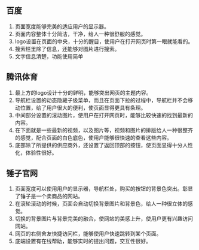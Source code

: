 ## 百度
1. 页面宽度能够完美的适应用户的显示器。
2. 页面内容整体十分简洁，干净，给人一种很舒服的感觉。
3. logo设置在页面的中央，十分的醒目，使用户在打开网页时第一眼就能看的。
4. 搜索栏里除了信息，还能够对图片进行搜索。
5. 文字信息清楚，功能使用简单  
## 腾讯体育
1. 最上方的logo设计十分的鲜明，能够突出网页的主题内容。
2. 导航栏设置的动态隐藏子级菜单，而且在页面下拉的过程中，导航栏并不会移动位置，给了用户很大的便利，使页面显得更具有条理。
3. 中间部分设置的滚动图片，使用户在打开网页时，能够比较快速的找到最新的内容。
4. 在下面就是一些最新的视频，以及图片等，视频和图片的排版给人一种很整齐的感觉，配合页面的白色底色，使用户能够很快速的查看这些内容。
5. 底部除了所提供的供应商外，还设置了返回顶部的按钮，使页面显得十分人性化，体验性很好。
## 锤子官网
1. 页面宽度可以使用用户的显示器，导航栏处，购买的按钮的背景色突出。彰显了锤子是一个卖商品的网站。
2. 在滚轮滚动的时候，页面会自动切换背景图片和背景色，给人一种很立体的感觉。
3. 切换的背景图片与背景完美的融合，使网站的美感上升，使用户更有兴趣访问网站。
4. 网页的右侧舍友快捷访问栏，能够使用户快速跳转到某个页面。
5. 底端设置有在线帮助，能够实时的提出问题，交互性很好。
